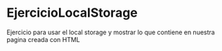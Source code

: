 # EjercicioLocalStorage
Ejercicio para usar el local storage y mostrar lo que contiene en nuestra pagina creada con HTML
